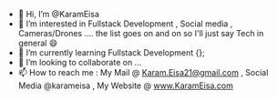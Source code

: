 - 👋 Hi, I’m @KaramEisa
- 👀 I’m interested in Fullstack Development , Social media , Cameras/Drones .... the list goes on and on so I'll just say Tech in general 😄
- 🌱 I’m currently learning Fullstack Development {};
- 💞️ I’m looking to collaborate on ...
- 📫 How to reach me : My Mail @ Karam.Eisa21@gmail.com , Social Media @karameisa , My Website @ www.KaramEisa.com

<!---
KaramEisa/KaramEisa is a ✨ special ✨ repository because its `README.md` (this file) appears on your GitHub profile.
You can click the Preview link to take a look at your changes.
--->
